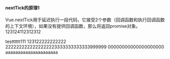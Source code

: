 #### nextTick的原理1

Vue.nextTick用于延迟执行一段代码，它接受2个参数（回调函数和执行回调函数的上下文环境），如果没有提供回调函数，那么将返回promise对象。123124112312312

testttttt111
123122222222222
2222222222222222223333333333333999999
00000000000000000000
aaaaaaaaaaaaaaaaaaaaa
